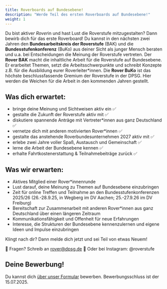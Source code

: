```yaml
---
title: Roverboards auf Bundesebene!
description: "Werde Teil des ersten Roverboards auf Bundesebene!"
weight: 1
---
```

Du bist aktive*r Rover*in und hast Lust die Roverstufe mitzugestalten? Dann bewirb dich für das erste Roverboard!
Du kannst in den nächsten zwei Jahren den **Bundesarbeitskreis der Roverstufe** (BAK) und die **Bundesstufenkonferenz** (BuKo) aus deiner Sicht als junger Mensch beraten und u.a. bei Entscheidungen die Meinung der Roverstufe vertreten.
Der **Rover BAK** macht die inhaltliche Arbeit für die Roverstufe auf Bundesebene. Er erarbeitet Themen, setzt die Arbeitsschwerpunkte und schreibt Konzepte z.B. für die Ausbildung eurer Roverleiter*innen.
Die **Rover BuKo** ist das höchste beschlussfassende Gremium der Roverstufe in der DPSG. Hier werden die Weichen für die Arbeit in den kommenden Jahren gestellt.

## Was dich erwartet:
- bringe deine Meinung und Sichtweisen aktiv ein ✅
- gestalte die Zukunft der Roverstufe aktiv mit ✅
- diskutiere spannende Anträge mit Vertreter*innen aus ganz Deutschland ✅
- vernetze dich mit anderen motivierten Rover*innen ✅
- gestalte das anstehende Roverbundesunternehmen 2027 aktiv mit ✅
- erlebe zwei Jahre voller Spaß, Austausch und Gemeinschaft ✅
- lerne die Arbeit der Bundesebene kennen ✅
- erhalte Fahrtkostenerstattung & Teilnahmebeiträge zurück ✅

## Was wir erwarten:
- Aktives Mitglied einer Rover*innenrunde
- Lust darauf, deine Meinung zu Themen auf Bundesebene einzubringen
- Zeit für online Treffen und Teilnahme an den Bundesstufenkonferenzen 2025/26 (26.-28.9.25, in Wegberg im DV Aachen; 25.-27.9.26 im DV Freiburg)
- Bereitschaft zur Zusammenarbeit mit anderen Rover*innen aus ganz Deutschland über einen längeren Zeitraum
- Kommunikationsfähigkeit und Offenheit für neue Erfahrungen
- Interesse, die Strukturen der Bundesebene kennenzulernen und eigene Ideen und Impulse einzubringen

Klingt nach dir? Dann melde dich jetzt und sei Teil von etwas Neuem!

📧 Fragen? Schreib an rover@dpsg.de
📱 Oder bei Instagram: @roverstufe

## Deine Bewerbung!
Du kannst dich [über unser Formular](https://forms.office.com/Pages/ResponsePage.aspx?id=XLF2CVcH7k6ic45a1o7F0B6lnRCtKFtFvBU_FV77kqFUM1VQWE5HQ0ZJUE5YT1FST05HQ05GVFU1QS4u) bewerben. Bewerbungsschluss ist der 15.07.2025.

